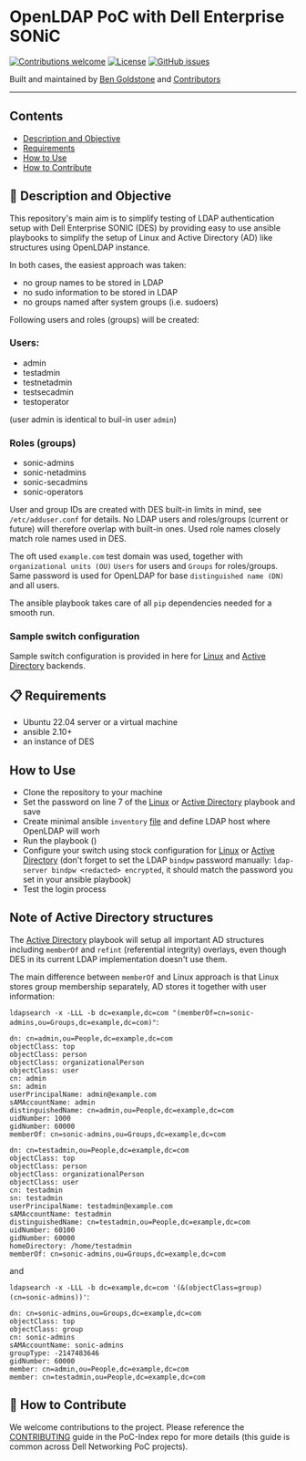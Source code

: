 # OpenLDAP PoC with Dell Enterprise SONiC


[![Contributions welcome](https://img.shields.io/badge/contributions-welcome-orange.svg)](#-how-to-contribute)
[![License](https://img.shields.io/badge/license-MIT-blue.svg)](https://github.com/Dell-Networking/PoC-SONiC-template/blob/main/LICENSE.md)
[![GitHub issues](https://img.shields.io/github/issues/Dell-Networking/PoC-SONiC-template)](https://github.com/Dell-Networking/PoC-SONiC-template/issues)

Built and maintained by [Ben Goldstone](https://github.com/benjamingoldstone/) and [Contributors](https://github.com/Dell-Networking/PoC-SONiC-template/graphs/contributors)

------------------

## Contents

- [Description and Objective](#-description-and-objective)
- [Requirements](#-requirements)
- [How to Use](#-how-to-use)
- [How to Contribute](#-how-to-contribute)


## 🚀 Description and Objective

This repository's main aim is to simplify testing of LDAP authentication setup with Dell Enterprise SONIC (DES) by providing easy to use ansible playbooks to simplify the setup  of Linux and Active Directory (AD) like structures using OpenLDAP instance. 

In both cases, the easiest approach was taken: 

- no group names to be stored in LDAP
- no sudo information to be stored in LDAP
- no groups named after system groups (i.e. sudoers)

Following users and roles (groups) will be created:

### Users:

- admin
- testadmin
- testnetadmin
- testsecadmin
- testoperator

(user admin is identical to buil-in user ``admin``)

### Roles (groups)

- sonic-admins 
- sonic-netadmins
- sonic-secadmins
- sonic-operators

User and group IDs are created with DES built-in limits in mind, see ``/etc/adduser.conf`` for details. No LDAP users and roles/groups (current or future) will therefore overlap with built-in ones. Used role names closely match role names used in DES.

The oft used ``example.com`` test domain was used, together with ``organizational units (OU)`` ``Users`` for users and ``Groups`` for roles/groups. Same password is used for OpenLDAP for base ``distinguished name (DN)`` and all users.

The ansible playbook takes care of all ``pip`` dependencies needed for a smooth run.

### Sample switch configuration

Sample switch configuration is provided in here for [Linux](src/sonic-linux-ldap-config) and [Active Directory](src/sonic-ad-ldap-config) backends.


## 📋 Requirements

- Ubuntu 22.04 server or a virtual machine
- ansible 2.10+
- an instance of DES

## How to Use

- Clone the repository to your machine
- Set the password on line 7 of the [Linux](src/setup_linux_opennldap.yaml) or [Active Directory](src/setup_ad_like_openldap.yaml) playbook and save
- Create minimal ansible ``inventory`` [file](src/inventory) and define LDAP host where OpenLDAP will worh
- Run the playbook ()
- Configure your switch using stock configuration for [Linux](src/sonic-linux-ldap-config) or [Active Directory](src/sonic-ad-ldap-config) (don't forget to set the LDAP ``bindpw`` password manually: ``ldap-server bindpw <redacted> encrypted``, it should match the password you set in your ansible playbook)
- Test the login process

## Note of Active Directory structures

The [Active Directory](src/setup_ad_like_openldap.yaml) playbook will setup all important AD structures including ``memberOf`` and ``refint`` (referential integrity) overlays, even though DES in its current LDAP implementation doesn't use them. 

The main difference between ``memberOf`` and Linux approach is that Linux stores group membership separately, AD stores it together with user information:

``ldapsearch -x -LLL -b dc=example,dc=com "(memberOf=cn=sonic-admins,ou=Groups,dc=example,dc=com)"``:

```
dn: cn=admin,ou=People,dc=example,dc=com
objectClass: top
objectClass: person
objectClass: organizationalPerson
objectClass: user
cn: admin
sn: admin
userPrincipalName: admin@example.com
sAMAccountName: admin
distinguishedName: cn=admin,ou=People,dc=example,dc=com
uidNumber: 1000
gidNumber: 60000
memberOf: cn=sonic-admins,ou=Groups,dc=example,dc=com

dn: cn=testadmin,ou=People,dc=example,dc=com
objectClass: top
objectClass: person
objectClass: organizationalPerson
objectClass: user
cn: testadmin
sn: testadmin
userPrincipalName: testadmin@example.com
sAMAccountName: testadmin
distinguishedName: cn=testadmin,ou=People,dc=example,dc=com
uidNumber: 60100
gidNumber: 60000
homeDirectory: /home/testadmin
memberOf: cn=sonic-admins,ou=Groups,dc=example,dc=com
```

and

``ldapsearch -x -LLL -b dc=example,dc=com '(&(objectClass=group)(cn=sonic-admins))'``:

```
dn: cn=sonic-admins,ou=Groups,dc=example,dc=com
objectClass: top
objectClass: group
cn: sonic-admins
sAMAccountName: sonic-admins
groupType: -2147483646
gidNumber: 60000
member: cn=admin,ou=People,dc=example,dc=com
member: cn=testadmin,ou=People,dc=example,dc=com
```

## 👏 How to Contribute

We welcome contributions to the project. Please reference the [CONTRIBUTING](https://github.com/Dell-Networking/PoC-Index/blob/main/CONTRIBUTING.md) guide in the PoC-Index repo for more details (this guide is common across Dell Networking PoC projects).



